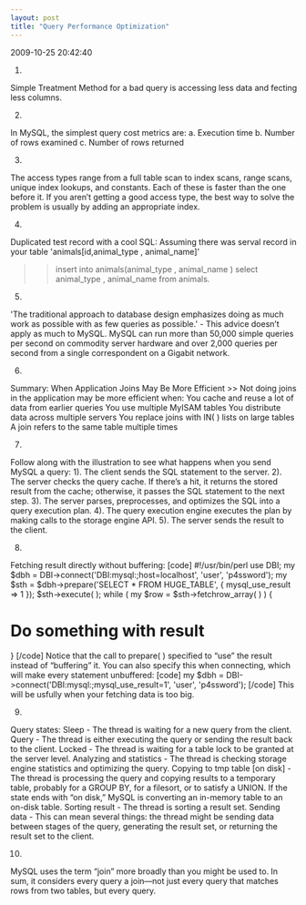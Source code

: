 ```yaml
---
layout: post
title: "Query Performance Optimization"
---
```


<p class='meta'>2009-10-25 20:42:40</p>

1.
Simple Treatment Method for a bad query is accessing less data and fecting less columns.

2.
In MySQL, the simplest query cost metrics are:
a. Execution time
b. Number of rows examined
c. Number of rows returned

3.
The access types range from a full table scan to index scans, range scans, unique index lookups, and constants. Each of these is faster than the one before it. If you aren’t getting a good access type, the best way to solve the problem is usually by adding an appropriate index.

4.
Duplicated test record with a cool SQL:
Assuming there was serval record in your table 'animals[id,animal_type , animal_name]'
>>insert into animals(animal_type , animal_name ) select animal_type , animal_name from animals.

5.
'The traditional approach to database design emphasizes doing as much work as possible with as few queries as possible.' - This advice doesn’t apply as much to MySQL. MySQL can run more than 50,000 simple queries per second on commodity server hardware and over 2,000 queries per second from a single correspondent on a Gigabit network.

6.
Summary: When Application Joins May Be More Efficient >>
Not doing joins in the application may be more efficient when:
You cache and reuse a lot of data from earlier queries
You use multiple MyISAM tables
You distribute data across multiple servers
You replace joins with IN( ) lists on large tables
A join refers to the same table multiple times

7.
Follow along with the illustration to see what happens when you send MySQL a query:
1). The client sends the SQL statement to the server.
2). The server checks the query cache. If there’s a hit, it returns the stored result from the cache; otherwise, it passes the SQL statement to the next step.
3). The server parses, preprocesses, and optimizes the SQL into a query execution plan.
4). The query execution engine executes the plan by making calls to the storage engine API.
5). The server sends the result to the client.

8.
Fetching result directly without buffering:
[code]
#!/usr/bin/perl
use DBI;
my $dbh = DBI->connect('DBI:mysql:;host=localhost', 'user', 'p4ssword');
my $sth = $dbh->prepare('SELECT * FROM HUGE_TABLE', { mysql_use_result => 1 });
$sth->execute( );
while ( my $row = $sth->fetchrow_array( ) ) {
# Do something with result
}
[/code]
Notice that the call to prepare( ) specified to “use” the result instead of “buffering” it. You can also specify this when connecting, which will make every statement unbuffered:
[code]
my $dbh = DBI->connect('DBI:mysql:;mysql_use_result=1', 'user', 'p4ssword');
[/code]
This will be usfully when your fetching data is too big.

9.
Query states:
Sleep -
	The thread is waiting for a new query from the client.
Query -
	The thread is either executing the query or sending the result back to the client.
Locked -
	The thread is waiting for a table lock to be granted at the server level.
Analyzing and statistics -
	The thread is checking storage engine statistics and optimizing the query.
Copying to tmp table [on disk] -
	The thread is processing the query and copying results to a temporary table, probably for a GROUP BY, for a filesort, or to satisfy a UNION. If the state ends with “on disk,” MySQL is converting an in-memory table to an on-disk table.
Sorting result -
	The thread is sorting a result set.
Sending data -
	This can mean several things: the thread might be sending data between stages of the query, generating the result set, or returning the result set to the client.

10.
MySQL uses the term “join” more broadly than you might be used to. In sum, it considers every query a join—not just every query that matches rows from two tables, but every query.
